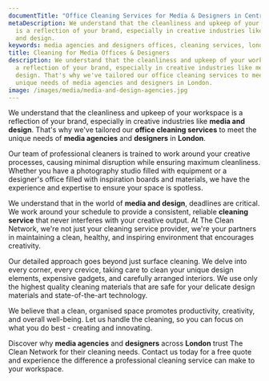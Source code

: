 ```yaml
---
documentTitle: "Office Cleaning Services for Media & Designers in Central London - The Clean Network"
metaDescription: We understand that the cleanliness and upkeep of your workspace
  is a reflection of your brand, especially in creative industries like media
  and design.
keywords: media agencies and designers offices, cleaning services, london
title: Cleaning for Media Offices & Designers
description: We understand that the cleanliness and upkeep of your workspace is
  a reflection of your brand, especially in creative industries like media and
  design. That's why we've tailored our office cleaning services to meet the
  unique needs of media agencies and designers in London.
image: /images/media/media-and-design-agencies.jpg
---
```

We understand that the cleanliness and upkeep of your workspace is a reflection of your brand, especially in creative industries like <strong>media and design</strong>. That's why we've tailored our <strong>office cleaning services</strong> to meet the unique needs of <strong>media agencies</strong> and <strong>designers</strong> in <strong>London</strong>.

Our team of professional cleaners is trained to work around your creative processes, causing minimal disruption while ensuring maximum cleanliness. Whether you have a photography studio filled with equipment or a designer's office filled with inspiration boards and materials, we have the experience and expertise to ensure your space is spotless.

We understand that in the world of <strong>media and design</strong>, deadlines are critical. We work around your schedule to provide a consistent, reliable <strong>cleaning service</strong> that never interferes with your creative output. At The Clean Network, we're not just your cleaning service provider, we're your partners in maintaining a clean, healthy, and inspiring environment that encourages creativity.

Our detailed approach goes beyond just surface cleaning. We delve into every corner, every crevice, taking care to clean your unique design elements, expensive gadgets, and carefully arranged interiors. We use only the highest quality cleaning materials that are safe for your delicate design materials and state-of-the-art technology.

We believe that a clean, organised space promotes productivity, creativity, and overall well-being. Let us handle the cleaning, so you can focus on what you do best - creating and innovating.

Discover why <strong>media agencies</strong> and <strong>designers</strong> across <strong>London</strong> trust The Clean Network for their cleaning needs. Contact us today for a free quote and experience the difference a professional cleaning service can make to your workspace.